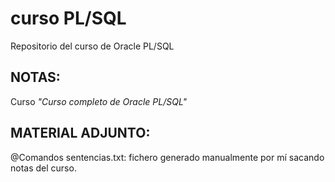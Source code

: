 # curso PL/SQL
Repositorio del curso de Oracle PL/SQL

## NOTAS:
Curso _"Curso completo de Oracle PL/SQL"_

## MATERIAL ADJUNTO:
@Comandos sentencias.txt: fichero generado manualmente por mí sacando notas del curso.